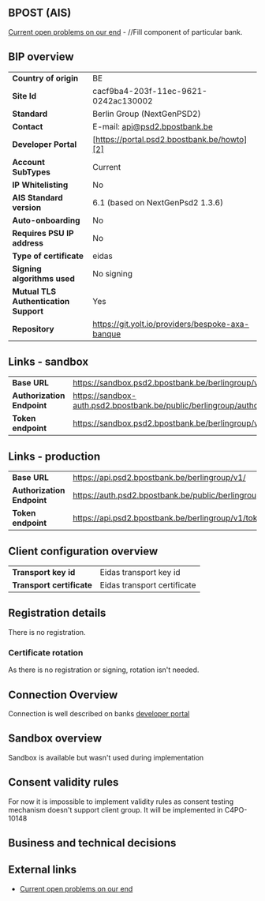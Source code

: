 ## BPOST (AIS)

[Current open problems on our end][1] - //Fill component of particular bank.

## BIP overview

|                                       |                                                  |
|---------------------------------------|--------------------------------------------------|
| **Country of origin**                 | BE                                               | 
| **Site Id**                           | cacf9ba4-203f-11ec-9621-0242ac130002             |
| **Standard**                          | Berlin Group (NextGenPSD2)                       |
| **Contact**                           | E-mail: api@psd2.bpostbank.be                    |
| **Developer Portal**                  | [https://portal.psd2.bpostbank.be/howto][2]      | 
| **Account SubTypes**                  | Current                                          |
| **IP Whitelisting**                   | No                                               |
| **AIS Standard version**              | 6.1 (based on NextGenPsd2 1.3.6)                 |
| **Auto-onboarding**                   | No                                               |
| **Requires PSU IP address**           | No                                               |
| **Type of certificate**               | eidas                                            |
| **Signing algorithms used**           | No signing                                       |
| **Mutual TLS Authentication Support** | Yes                                              |
| **Repository**                        | https://git.yolt.io/providers/bespoke-axa-banque |


## Links - sandbox

|                            |                                                                      |
|----------------------------|----------------------------------------------------------------------|
| **Base URL**               | https://sandbox.psd2.bpostbank.be/berlingroup/v1/                    | 
| **Authorization Endpoint** | https://sandbox-auth.psd2.bpostbank.be/public/berlingroup/authorize/ |
| **Token endpoint**         | https://sandbox.psd2.bpostbank.be/berlingroup/v1/token               |

## Links - production

|                            |                                                              |
|----------------------------|--------------------------------------------------------------|
| **Base URL**               | https://api.psd2.bpostbank.be/berlingroup/v1/                | 
| **Authorization Endpoint** | https://auth.psd2.bpostbank.be/public/berlingroup/authorize/ |
| **Token endpoint**         | https://api.psd2.bpostbank.be/berlingroup/v1/token           |

## Client configuration overview

|                           |                             |
|---------------------------|-----------------------------|
| **Transport key id**      | Eidas transport key id      |
| **Transport certificate** | Eidas transport certificate |

## Registration details

There is no registration.

### Certificate rotation

As there is no registration or signing, rotation isn't needed.

## Connection Overview

Connection is well described on banks [developer portal][3]

## Sandbox overview

Sandbox is available but wasn't used during implementation

## Consent validity rules
For now it is impossible to implement validity rules as consent testing mechanism doesn't support client group. It will
be implemented in C4PO-10148

## Business and technical decisions

## External links

* [Current open problems on our end][1]

[1]: <https://yolt.atlassian.net/issues/?jql=project%20%3D%20%22C4PO%22%20AND%20component%20%3D%20BPOST%20AND%20status%20!%3D%20Done%20AND%20Resolution%20%3D%20Unresolved%20ORDER%20BY%20status>

[2]: <https://portal.psd2.bpostbank.be/howto/>

[3]: <https://portal.psd2.bpostbank.be/content/howto/ais-manage-consents>
